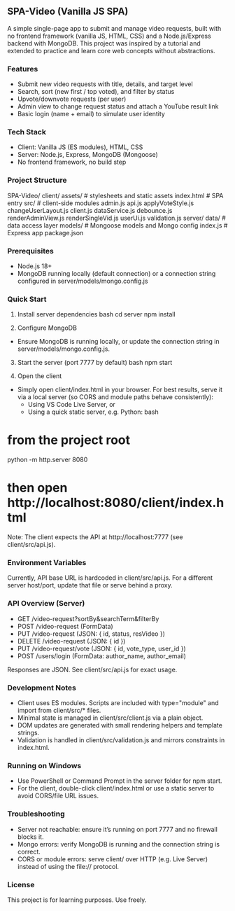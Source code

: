 ## SPA-Video (Vanilla JS SPA)

A simple single-page app to submit and manage video requests, built with no frontend framework (vanilla JS, HTML, CSS) and a Node.js/Express backend with MongoDB. This project was inspired by a tutorial and extended to practice and learn core web concepts without abstractions.

### Features
- Submit new video requests with title, details, and target level
- Search, sort (new first / top voted), and filter by status
- Upvote/downvote requests (per user)
- Admin view to change request status and attach a YouTube result link
- Basic login (name + email) to simulate user identity

### Tech Stack
- Client: Vanilla JS (ES modules), HTML, CSS
- Server: Node.js, Express, MongoDB (Mongoose)
- No frontend framework, no build step

### Project Structure

SPA-Video/
  client/
    assets/        # stylesheets and static assets
    index.html     # SPA entry
    src/           # client-side modules
      admin.js
      api.js
      applyVoteStyle.js
      changeUserLayout.js
      client.js
      dataService.js
      debounce.js
      renderAdminView.js
      renderSingleVid.js
      userUi.js
      validation.js
  server/
    data/          # data access layer
    models/        # Mongoose models and Mongo config
    index.js       # Express app
    package.json


### Prerequisites
- Node.js 18+
- MongoDB running locally (default connection) or a connection string configured in server/models/mongo.config.js

### Quick Start
1) Install server dependencies
bash
cd server
npm install


2) Configure MongoDB
- Ensure MongoDB is running locally, or update the connection string in server/models/mongo.config.js.

3) Start the server (port 7777 by default)
bash
npm start


4) Open the client
- Simply open client/index.html in your browser. For best results, serve it via a local server (so CORS and module paths behave consistently):
  - Using VS Code Live Server, or
  - Using a quick static server, e.g. Python:
bash
# from the project root
python -m http.server 8080
# then open http://localhost:8080/client/index.html


Note: The client expects the API at http://localhost:7777 (see client/src/api.js).

### Environment Variables
Currently, API base URL is hardcoded in client/src/api.js. For a different server host/port, update that file or serve behind a proxy.

### API Overview (Server)
- GET    /video-request?sortBy&searchTerm&filterBy
- POST   /video-request (FormData)
- PUT    /video-request (JSON: { id, status, resVideo })
- DELETE /video-request (JSON: { id })
- PUT    /video-request/vote (JSON: { id, vote_type, user_id })
- POST   /users/login (FormData: author_name, author_email)

Responses are JSON. See client/src/api.js for exact usage.

### Development Notes
- Client uses ES modules. Scripts are included with type="module" and import from client/src/* files.
- Minimal state is managed in client/src/client.js via a plain object.
- DOM updates are generated with small rendering helpers and template strings.
- Validation is handled in client/src/validation.js and mirrors constraints in index.html.

### Running on Windows
- Use PowerShell or Command Prompt in the server folder for npm start.
- For the client, double-click client/index.html or use a static server to avoid CORS/file URL issues.

### Troubleshooting
- Server not reachable: ensure it’s running on port 7777 and no firewall blocks it.
- Mongo errors: verify MongoDB is running and the connection string is correct.
- CORS or module errors: serve client/ over HTTP (e.g. Live Server) instead of using the file:// protocol.

### License
This project is for learning purposes. Use freely.
